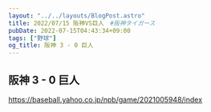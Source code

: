 ```yaml
---
layout: "../../layouts/BlogPost.astro"
title: 2022/07/15 阪神VS巨人　#阪神タイガース
pubDate: 2022-07-15T04:43:34+09:00
tags: ["野球"]
og_title: 阪神 3 - 0 巨人
---
```


## 阪神 3 - 0 巨人

https://baseball.yahoo.co.jp/npb/game/2021005948/index

